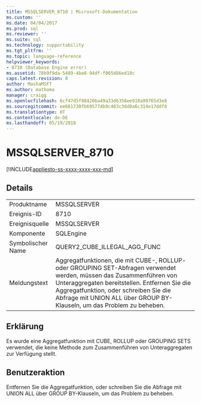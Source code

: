 ```yaml
---
title: MSSQLSERVER_8710 | Microsoft-Dokumentation
ms.custom: ''
ms.date: 04/04/2017
ms.prod: sql
ms.reviewer: ''
ms.suite: sql
ms.technology: supportability
ms.tgt_pltfrm: ''
ms.topic: language-reference
helpviewer_keywords:
- 8710 (Database Engine error)
ms.assetid: 78b9f9da-5489-4be0-94df-f065d86ed18c
caps.latest.revision: 8
author: MashaMSFT
ms.author: mathoma
manager: craigg
ms.openlocfilehash: 6cf47d5f98420ba49a33d6358ee910a99765d3e8
ms.sourcegitcommit: ee661730fb695774b9c483c3dd0a6c314e17ddf8
ms.translationtype: HT
ms.contentlocale: de-DE
ms.lasthandoff: 05/19/2018
---
```

# <a name="mssqlserver8710"></a>MSSQLSERVER_8710
[!INCLUDE[appliesto-ss-xxxx-xxxx-xxx-md](../../includes/appliesto-ss-xxxx-xxxx-xxx-md.md)]
  
## <a name="details"></a>Details  
  
|||  
|-|-|  
|Produktname|MSSQLSERVER|  
|Ereignis-ID|8710|  
|Ereignisquelle|MSSQLSERVER|  
|Komponente|SQLEngine|  
|Symbolischer Name|QUERY2_CUBE_ILLEGAL_AGG_FUNC|  
|Meldungstext|Aggregatfunktionen, die mit CUBE-, ROLLUP- oder GROUPING SET-Abfragen verwendet werden, müssen das Zusammenführen von Unteraggregaten bereitstellen. Entfernen Sie die Aggregatfunktion, oder schreiben Sie die Abfrage mit UNION ALL über GROUP BY-Klauseln, um das Problem zu beheben.|  
  
## <a name="explanation"></a>Erklärung  
Es wurde eine Aggregatfunktion mit CUBE, ROLLUP oder GROUPING SETS verwendet, die keine Methode zum Zusammenführen von Unteraggregaten zur Verfügung stellt.  
  
## <a name="user-action"></a>Benutzeraktion  
Entfernen Sie die Aggregatfunktion, oder schreiben Sie die Abfrage mit UNION ALL über GROUP BY-Klauseln, um das Problem zu beheben.  
  
